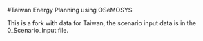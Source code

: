 #Taiwan Energy Planning using OSeMOSYS

This is a fork with data for Taiwan, the scenario input data is in the 0_Scenario_Input file.
